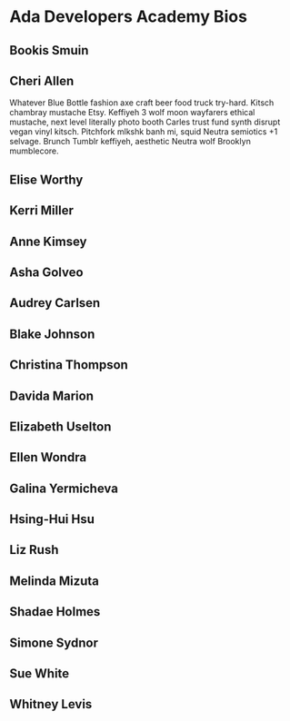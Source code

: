 # Ada Developers Academy Bios

## Bookis Smuin

## Cheri Allen
Whatever Blue Bottle fashion axe craft beer food truck try-hard. Kitsch chambray mustache Etsy. Keffiyeh 3 wolf moon wayfarers ethical mustache, next level literally photo booth Carles trust fund synth disrupt vegan vinyl kitsch. Pitchfork mlkshk banh mi, squid Neutra semiotics +1 selvage. Brunch Tumblr keffiyeh, aesthetic Neutra wolf Brooklyn mumblecore.

## Elise Worthy

## Kerri Miller

## Anne Kimsey

## Asha Golveo

## Audrey Carlsen

## Blake Johnson

## Christina Thompson

## Davida Marion

## Elizabeth Uselton

## Ellen Wondra

## Galina Yermicheva

## Hsing-Hui Hsu

## Liz Rush

## Melinda Mizuta

## Shadae Holmes

## Simone Sydnor

## Sue White

## Whitney Levis
